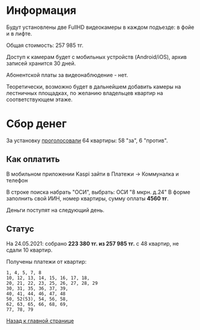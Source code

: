 # Информация

Будут установлены две FullHD видеокамеры в каждом подъезде: в фойе и в лифте.

Общая стоимость: 257 985 тг.

Доступ к камерам будет с мобильных устройств (Android/iOS), архив записей хранится 30 дней.

Абонентской платы за видеонаблюдение - нет.

Теоретически, возможно будет в дальнейшем добавить камеры на лестничных площадках, по желанию владельцев квартир на соответствующем этаже.

# Сбор денег

За установку [проголосовали](https://docs.google.com/forms/d/1N2fjnhP2TYAVOVlfZGfcQLfKwq6S62JIQA2DxGlR0xY/edit#responses) 64 квартиры: 58 "за", 6 "против".

## Как оплатить

В мобильном приложении Kaspi зайти в Платежи -> Коммуналка и телефон

В строке поиска набрать "ОСИ", выбрать: ОСИ "8 мкрн. д.24"
В форме заполнить свой ИИН, номер квартиры, сумму оплаты **4560 тг**.

Деньги поступят на следующий день.

## Статус

На 24.05.2021: собрано **223 380 тг. из 257 985 тг.** с 48 квартир, не сдали 10 квартир.

Получены платежи от квартир: 

```
1, 4, 5, 7, 8
10, 12, 13, 14, 15, 16, 17, 18, 
20, 21, 22, 23, 25, 26, 27, 28, 29
30, 31, 35, 36, 37, 39,
40, 41, 44, 46, 47, 48
50, 52(53), 54, 56, 58, 
62, 63, 65, 66, 68, 69,
77, 78, 79
```

[Назад к главной странице](README.md)